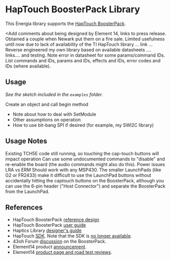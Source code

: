 HapTouch BoosterPack Library
=============================================================================

This Energia library supports the [HapTouch BoosterPack][1].

<Add comments about being designed by Element 14, links to press release. Obtained a couple when Newark put them on a fire sale. Limited usefulness until now due to lack of availability of the TI HapTouch library ... link ...
Reverse engineered my own library based on available datasheets .... links.... and testing.
Note error in datasheet for some params/command IDs.
List commands and IDs, params and IDs, effects and IDs, error codes and IDs (where available).

Usage
-----
_See the sketch included in the `examples` folder._

Create an object and call begin method
- Note about how to deal with SetModule
- Other assumptions on operation
- How to use bit-bang SPI if desired (for example, my SWI2C library)

Usage Notes
---------------------------
Existing TCH5E code still running, so touching the cap-touch buttons will impact operation
Can use some undocumented commands to "disable" and re-enable the board (the audio commands might also do this).
Power issues LRA vs ERM
Should work with any MSP430. The smaller LaunchPads (like G2 or FR2433) make it difficult to use the LaunchPad buttons without accidentally hitting the captouch buttons on the BoosterPack, although you can use the 6-pin header ("Host Connector") and separate the BoosterPack from the LaunchPad. 



References
----------
+ HapTouch BoosterPack [reference design][1]
+ HapTouch BoosterPack [user guide][2]
+ Haptics Library [designer's guide][3]
+ HapTouch [SDK][4]. Note that the SDK is [no longer available][5].
+ 43oh Forum [discussion][6] on the BoosterPack.
+ Element14 product [announcement][8].
+ Element14 [product page and road test reviews][7].

[1]: http://www.ti.com/tool/TIDM-LPBP-HAPTOUCH
[2]: http://www.ti.com/lit/an/slaa616/slaa616.pdf
[3]: http://www.ti.com/lit/ug/slau543/slau543.pdf
[4]: http://www.ti.com/tool/MSP430-HAPTOUCH-SDK
[5]: https://e2e.ti.com/support/microcontrollers/msp430/f/166/t/541078
[6]: https://forum.43oh.com/topic/4786-msp430tch5e-haptouch-is-available/
[7]: https://www.element14.com/community/roadTests/1268
[8]: https://www.element14.com/community/docs/DOC-65467/
